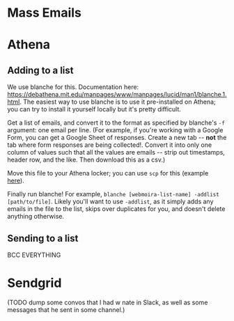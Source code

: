 # Mass Emails

# Athena

## Adding to a list

We use blanche for this. Documentation here: https://debathena.mit.edu/manpages/www/manpages/lucid/man1/blanche.1.html. The easiest way to use blanche is to use it pre-installed on Athena; you can try to install it yourself locally but it's pretty difficult.

Get a list of emails, and convert it to the format as specified by blanche's `-f` argument: one email per line. (For example, if you're working with a Google Form, you can get a Google Sheet of responses. Create a new tab -- **not** the tab where form responses are being collected!. Convert it into only one column of values such that all the values are emails -- strip out timestamps, header row, and the like. Then download this as a csv.)

Move this file to your Athena locker; you can use `scp` for this (example [here](https://unix.stackexchange.com/questions/106480/how-to-copy-files-from-one-machine-to-another-using-ssh)). 

Finally run blanche! For example, `blanche [webmoira-list-name] -addlist [path/to/file]`. Likely you'll want to use `-addlist`, as it simply adds any emails in the file to the list, skips over duplicates for you, and doesn't delete anything otherwise.

## Sending to a list

BCC EVERYTHING

# Sendgrid

(TODO dump some convos that I had w nate in Slack, as well as some messages that he sent in some channel.)
